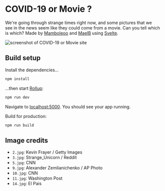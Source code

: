# COVID-19 or Movie ?

We're going through strange times right now, and some pictures that we see in the news seem like they could come from a movie. Can you tell which is which?
Made by [Mamboleoo](https://twitter.com/Mamboleoo) and [MaelB](https://twitter.com/MaelB) using [Svelte](https://svelte.dev/).

![screenshot of COVID-19 or Movie site](https://covid19-or-movie.pizza/images/covid19ormovie.jpg)

## Build setup

Install the dependencies...

```bash
npm install
```

...then start [Rollup](https://rollupjs.org):

```bash
npm run dev
```

Navigate to [localhost:5000](http://localhost:5000). You should see your app running.

Build for production: 
```bash
npm run build
```

## Image credits
* `2.jpg`: Kevin Frayer / Getty Images
* `3.jpg`: Strange_Unicorn / Reddit
* `5.jpg`: CNN
* `9.jpg`: Alexander Zemlianichenko / AP Photo
* `10.jpg`: CNN
* `11.jpg`: Washington Post
* `14.jpg`: El Pais
